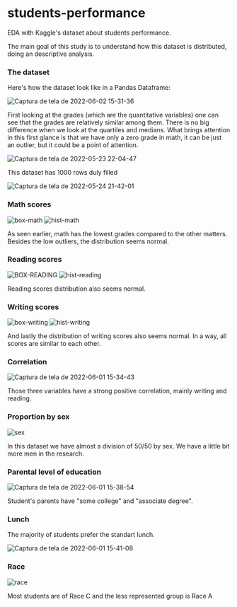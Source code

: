 # students-performance
EDA with Kaggle's dataset about students performance.

The main goal of this study is to understand how this dataset is distributed, doing an descriptive analysis.

### The dataset

Here's how the dataset look like in a Pandas Dataframe:

![Captura de tela de 2022-06-02 15-31-36](https://user-images.githubusercontent.com/82065199/171701568-0f6945cb-5b8c-4b7c-abe1-c6e371fe300a.png)


First looking at the grades (which are the quantitative variables) one can see that the grades are relatively similar among them. There is no big difference when we look at the quartiles and medians.
What brings attention in this first glance is that we have only a zero grade in math, it can be just an outlier, but it could be a point of attention. 

![Captura de tela de 2022-05-23 22-04-47](https://user-images.githubusercontent.com/82065199/169928000-a6f86bdc-64d8-4d79-ae53-d53bc2f13dd5.png)

This dataset has 1000 rows duly filled

![Captura de tela de 2022-05-24 21-42-01](https://user-images.githubusercontent.com/82065199/170154492-d30ffbf7-e729-48fb-bd8c-3cd2f60bc384.png)


### Math scores

![box-math](https://user-images.githubusercontent.com/82065199/175425074-f63c3803-2cce-4825-bfdd-d2b65ebe4e70.png) ![hist-math](https://user-images.githubusercontent.com/82065199/175425101-f53b3e26-9329-421e-81ec-4e7d5a123265.png)

As seen earlier, math has the lowest grades compared to the other matters. Besides the low outliers, the distribution seems normal.

### Reading scores

![BOX-READING](https://user-images.githubusercontent.com/82065199/175425530-e4429c12-b7f3-45a9-88f8-55f45a9ed652.png) ![hist-reading](https://user-images.githubusercontent.com/82065199/175425558-3c3de4bb-dda0-4f80-82c0-4da294f9232b.png)


Reading scores distribution also seems normal.

### Writing scores


![box-writing](https://user-images.githubusercontent.com/82065199/175425641-d9604de2-ffee-4401-a3d1-5248cfa0e032.png) ![hist-writing](https://user-images.githubusercontent.com/82065199/175425666-7fc8f86e-1635-46d6-a933-79ae02110912.png)


And lastly the distribution of writing scores also seems normal. In a way, all scores are similar to each other.

### Correlation

![Captura de tela de 2022-06-01 15-34-43](https://user-images.githubusercontent.com/82065199/171477654-0d17053e-ec5b-496e-a2de-47ba4d3f511d.png)

Those three variables have a strong positive correlation, mainly writing and reading.

### Proportion by sex

![sex](https://user-images.githubusercontent.com/82065199/175425802-720df478-0fbf-44eb-85e8-84999aef60ac.png)


In this dataset we have almost a division of 50/50 by sex. We have a little bit more men in the research.

### Parental level of education

![Captura de tela de 2022-06-01 15-38-54](https://user-images.githubusercontent.com/82065199/171478344-f1e35a5d-9538-4225-b4f4-d68782b3731a.png)

Student's parents have "some college" and "associate degree". 

### Lunch

The majority of students prefer the standart lunch.

![Captura de tela de 2022-06-01 15-41-08](https://user-images.githubusercontent.com/82065199/171478687-1d744dcd-6fcb-4f31-91b6-32f0fe5d0712.png)

### Race

![race](https://user-images.githubusercontent.com/82065199/175425859-2f951330-e38f-42cf-bd92-e25b1acee667.png)

Most students are of Race C and the less represented group is Race A



